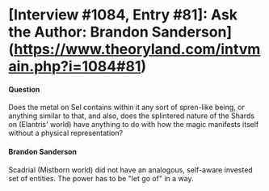 # [Interview #1084, Entry #81]: Ask the Author: Brandon Sanderson](https://www.theoryland.com/intvmain.php?i=1084#81)

#### Question

Does the metal on Sel contains within it any sort of spren-like being, or anything similar to that, and also, does the splintered nature of the Shards on (Elantris' world) have anything to do with how the magic manifests itself without a physical representation?

#### Brandon Sanderson

Scadrial (Mistborn world) did not have an analogous, self-aware invested set of entities. The power has to be "let go of" in a way.

